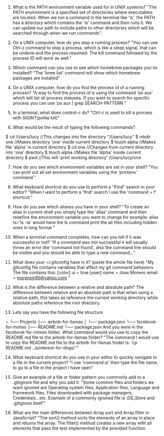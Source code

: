 1. What is the PATH environment variable used for in UNIX systems?
"The PATH environment is a specified set of directories where executables are
located.  When we run a command in the terminal like 'ls', the PATH has a directory
which contains the 'ls' command and then runs it.  We can update our path to include
paths to other directories which will be searched through when we run commands".

2. On a UNIX computer, how do you stop a running process?
"You can use Ctrl-z command to stop a process, which is like a sleep signal, that
can be undone and the process resumed. The kill command followed by the process
ID will work as well."


3. Which command can you use to see which homebrew packages you've installed?
"The 'brew list' command will show which homebrew packages are installed"

4. On a UNIX computer, how do you find the process id of a running process?
"A way to find the process id is using the command 'ps aux' which will list all process statuses.  If you want to search for specific process you can use
'ps aux | grep SEARCH-PATTERN "

5. In a terminal, what does control-c do?
"Ctrl-c is used to kill a process with SIGINT(polite kill)"

6. What would be the result of typing the following commands?

$ cd /Users/lucy      //This changes into the directory "/Users/lucy"
$ mkdir one          //Makes directory 'one' inside current directory
$ touch alpha       //Makes file 'alpha' in current directory
$ cd one           //Changes from current directory into 'one' directory
$ touch alpha     //Makes file 'alpha' inside current directory
$ pwd            //This will 'print working directory' /Users/lucy/one

7. How do you see which environment variables are set in your shell?
"You can print out all set environment variables using the 'printenv' command."

8. What keyboard shortcut do you use to perform a "Find" search in your editor?
"When I want to perform a 'find' search I use the 'command + f' shortcut."

9. How do you see which aliases you have in your shell?
"To create an alias in current shell you simply type the 'alias' command
and then redefine the environment variable you want to change for example:
alias ls='ls -la'
would have the ls command print the all files including hidden ones in long format "

10. When a terminal command completes, how can you tell if it was successful or not?
"If a command was not successful it will usually throw an error like 'command not found', also the command line should be visible and you should be able to type a new command..."

11. What does your ~/.gitconfig have in it? (paste the whole file here)
"My gitconfig file contains variables that affect my git command behaviors
The file contains this:
[color]
        ui = true
[user]
        name = Jose Moreno
        email = morenojr90@yahoo.com
"

12. What is the difference between a relative and absolute path?
The difference between relative and an absolute path is that when
using a relative path, this takes as reference the current working directory
while absolute paths reference the root directory.

13. Lets say you have the following file structure

~
└── Projects
    ├── airbnb-for-llamas
    │   └── package.json
    └── facebook-for-mimes
        ├── README.md
        └── package.json
And you were in the facebook-for-mimes folder. What command would you use to copy the README.md file to the airbnb-for-llamas folder?
"The command I would use to copy the README.md file to the airbnb-for-llamas folder is:
'cp README.md ../pinterest-for-dogs/'."

14. What keyboard shortcut do you use in your editor to quickly navigate to a file in the current project?
"I use 'command-p' then type the file name, to go to a file in the project I have open"

15. Give an example of a file or folder pattern you commonly add to a .gitignore file and why you add it.
"Some common files and folders we want ignored are
Operating system files, Application files, Language and framework files,
Files downloaded with package managers, Credentials...etc.
Example of a commonly ignored file is .DS_Store and .gitignore itself."

16. What are the main differences between Array.sort and Array.filter in JavaScript?
"The sort() method sorts the elements of an array in place and returns the array. The filter() method creates a new array with all elements that pass the test implemented by the provided function. 
